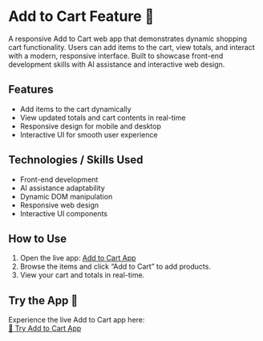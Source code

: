 # Add to Cart Feature 🛒

A responsive Add to Cart web app that demonstrates dynamic shopping cart functionality.
Users can add items to the cart, view totals, and interact with a modern, responsive interface. Built to showcase front-end development skills with AI assistance and interactive web design.

## Features

- Add items to the cart dynamically
- View updated totals and cart contents in real-time
- Responsive design for mobile and desktop
- Interactive UI for smooth user experience


## Technologies / Skills Used

- Front-end development
- AI assistance adaptability 
- Dynamic DOM manipulation
- Responsive web design
- Interactive UI components

## How to Use

1. Open the live app: [Add to Cart App](https://ruchit1806.github.io/Add-to-Cart/)
2. Browse the items and click “Add to Cart” to add products.
3. View your cart and totals in real-time.


## Try the App 🚀

Experience the live Add to Cart app here:  
[🌟 Try Add to Cart App](https://ruchit1806.github.io/Add-to-Cart/)



